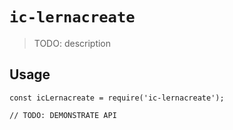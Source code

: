 # `ic-lernacreate`

> TODO: description

## Usage

```
const icLernacreate = require('ic-lernacreate');

// TODO: DEMONSTRATE API
```
